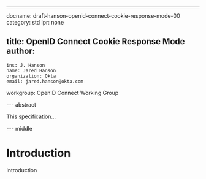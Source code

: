 ---
docname: draft-hanson-openid-connect-cookie-response-mode-00
category: std
ipr: none

title: OpenID Connect Cookie Response Mode
author:
  -
    ins: J. Hanson
    name: Jared Hanson
    organization: Okta
    email: jared.hanson@okta.com

workgroup: OpenID Connect Working Group

--- abstract

This specification...

--- middle

# Introduction

Introduction
